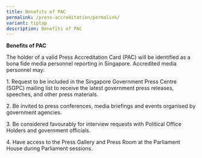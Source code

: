 ```yaml
---
title: Benefits of PAC
permalink: /press-accreditation/permalink/
variant: tiptap
description: Benefits of PAC
---
```

<p><strong>Benefits of PAC</strong></p><p>The holder of a valid&nbsp;Press Accreditation Card (PAC) will be identified as a bona fide media personnel reporting in Singapore.&nbsp;Accredited media personnel may:</p><p>1. Request to be included in the Singapore Government Press Centre (SGPC) mailing list to receive the latest government press releases, speeches, and other press materials.</p><p>2. Be invited to press conferences, media briefings and events organised by government agencies.</p><p>3. Be considered favourably for interview requests with Political Office Holders and government officials.</p><p>4. Have access to the Press Gallery and Press Room at the Parliament House during Parliament sessions.</p>